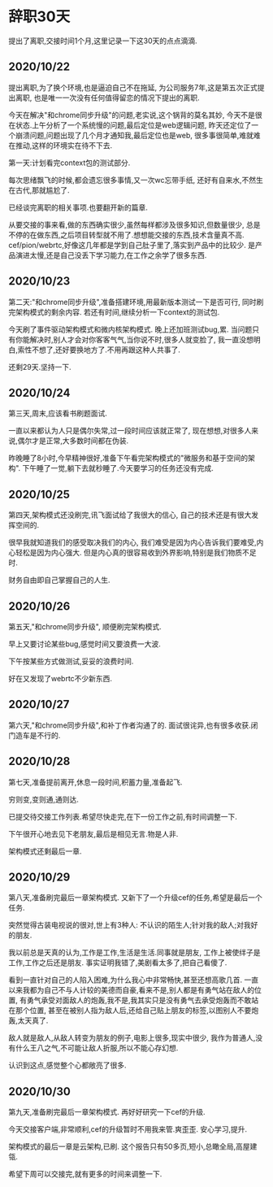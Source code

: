 # 辞职30天

提出了离职,交接时间1个月,这里记录一下这30天的点点滴滴.

## 2020/10/22

提出离职,为了换个环境,也是逼迫自己不在拖延,
为公司服务7年,这是第五次正式提出离职,
也是唯一一次没有任何值得留恋的情况下提出的离职.

今天在解决"和chrome同步升级"的问题,老实说,这个锅背的莫名其妙,
今天不是很在状态.上午分析了一个系统慢的问题,最后定位是web逻辑问题,
昨天还定位了一个崩溃问题,问题出现了几个月才通知我,最后定位也是web,
很多事很简单,难就难在推动,这样的环境实在待不下去.

第一天:计划看完context包的测试部分.

每次思绪飘飞的时候,都会遗忘很多事情,又一次wc忘带手纸,
还好有自来水,不然生在古代,那就尴尬了.

已经谈完离职的相关事项.也要翻开新的篇章.

从要交接的事来看,做的东西确实很少,虽然每样都涉及很多知识,但数量很少,
总是不停的在做东西,之后项目转型就不用了.想想能交接的东西,技术含量真不高.
cef/pion/webrtc,好像这几年都是学到自己肚子里了,落实到产品中的比较少.
是产品演进太慢,还是自己没丢下学习能力,在工作之余学了很多东西.

## 2020/10/23

第二天:"和chrome同步升级",准备搭建环境,用最新版本测试一下是否可行,
同时刷完架构模式的剩余内容.
若还有时间,继续分析一下context的测试包.

今天刷了事件驱动架构模式和微内核架构模式.
晚上还加班测试bug,累.
当问题只有你能解决时,别人才会对你客客气气,当你说不时,很多人就变脸了,
我一直没想明白,索性不想了,还好要换地方了.不用再跟这种人共事了.

还剩29天.坚持一下.

## 2020/10/24

第三天,周末,应该看书刷题面试.

一直以来都认为人只是偶尔失常,过一段时间应该就正常了,
现在想想,对很多人来说,偶尔才是正常,大多数时间都在伪装.

昨晚睡了8小时,今早精神很好,准备下午看完架构模式的"微服务和基于空间的架构".
下午睡了一觉,躺下去就秒睡了.今天要学习的任务还没有完成.

## 2020/10/25

第四天,架构模式还没刷完,讯飞面试给了我很大的信心,
自己的技术还是有很大发挥空间的.

很早我就知道我们的感受取决我们的内心,
我们难受是因为内心告诉我们要难受,内心轻松是因为内心强大.
但是内心真的很容易收到外界影响,特别是我们物质不足时.

财务自由即自己掌握自己的人生.

## 2020/10/26

第五天,"和chrome同步升级",
顺便刷完架构模式.

早上又要讨论某些bug,感觉时间又要浪费一大波.

下午按某些方式做测试,妥妥的浪费时间.

好在又发现了webrtc不少新东西.

## 2020/10/27

第六天,"和chrome同步升级",和补丁作者沟通了的.
面试很诧异,也有很多收获.闭门造车是不行的.

## 2020/10/28

第七天,准备提前离开,休息一段时间,积蓄力量,准备起飞.

穷则变,变则通,通则达.

已提交待交接工作列表.希望尽快走完,在下一份工作之前,有时间调整一下.

下午很开心地去见下老朋友,最后是相见无言.物是人非.

架构模式还剩最后一章.

## 2020/10/29

第八天,准备刷完最后一章架构模式.
又新下了一个升级cef的任务,希望是最后一个任务.

突然觉得古装电视说的很对,世上有3种人:
不认识的陌生人;针对我的敌人;对我好的朋友.

我以前总是天真的认为,工作是工作,生活是生活.同事就是朋友,
工作上被使绊子是工作,工作之后还是朋友.
事实证明我错了,美剧看太多了,把自己看傻了.

看到一直针对自己的人陷入困难,为什么我心中非常畅快,甚至还想高歌几首.
一直以来我都为自己不与人计较的美德而自豪,看来不是,别人都是有勇气站在敌人的位置,
有勇气承受对面敌人的炮轰,我不是,我其实只是没有勇气去承受炮轰而不敢站在那个位置,
甚至在被别人指为敌人后,还给自己贴上朋友的标签,以图别人不要炮轰,太天真了.

敌人就是敌人,从敌人转变为朋友的例子,电影上很多,现实中很少,
我作为普通人,没有什么王八之气,不可能让敌人折服,所以不能心存幻想.

认识到这点,感觉整个心都敞亮了很多.

## 2020/10/30

第九天,准备刷完最后一章架构模式.
再好好研究一下cef的升级.

今天交接客户端,非常顺利,cef的升级暂时不用我来管.爽歪歪.
安心学习,提升.

架构模式的最后一章是云架构,已刷.
这个报告只有50多页,短小,总瞰全局,高屋建瓴.

希望下周可以交接完,就有更多的时间来调整一下.